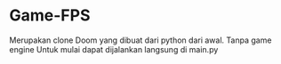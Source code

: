 # Game-FPS
Merupakan clone Doom yang dibuat dari python dari awal. Tanpa game engine
Untuk mulai dapat dijalankan langsung di main.py
